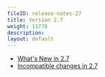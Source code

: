 ```yaml
---
fileID: release-notes-27
title: Version 2.7
weight: 11770
description: 
layout: default
---
```

- [What's New in 2.7](release-notes-new-features27)
- [Incompatible changes in 2.7](release-notes-upgrading-changes27)
